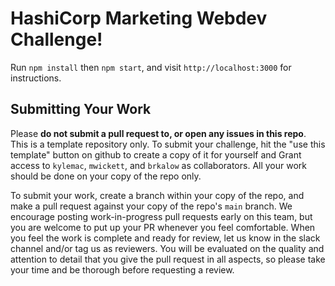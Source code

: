 # HashiCorp Marketing Webdev Challenge!

Run `npm install` then `npm start`, and visit `http://localhost:3000` for instructions.

## Submitting Your Work

Please **do not submit a pull request to, or open any issues in this repo**. This is a template repository only. To submit your challenge, hit the "use this template" button on github to create a copy of it for yourself and Grant access to `kylemac`, `mwickett`, and `brkalow` as collaborators. All your work should be done on your copy of the repo only.

To submit your work, create a branch within your copy of the repo, and make a pull request against your copy of the repo's `main` branch. We encourage posting work-in-progress pull requests early on this team, but you are welcome to put up your PR whenever you feel comfortable. When you feel the work is complete and ready for review, let us know in the slack channel and/or tag us as reviewers. You will be evaluated on the quality and attention to detail that you give the pull request in all aspects, so please take your time and be thorough before requesting a review.
